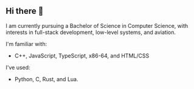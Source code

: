 ## Hi there 👋

I am currently pursuing a Bachelor of Science in Computer Science, with interests in full-stack development, low-level systems, and aviation.

I'm familiar with:
- C++, JavaScript, TypeScript, x86-64, and HTML/CSS
  
I've used:
- Python, C, Rust, and Lua.

<!--
**theplaceincan/theplaceincan** is a ✨ _special_ ✨ repository because its `README.md` (this file) appears on your GitHub profile.

Here are some ideas to get you started:

- 🔭 I’m currently working on ...
- 🌱 I’m currently learning ...
- 👯 I’m looking to collaborate on ...
- 🤔 I’m looking for help with ...
- 💬 Ask me about ...
- 📫 How to reach me: ...
- 😄 Pronouns: ...
- ⚡ Fun fact: ...
-->
